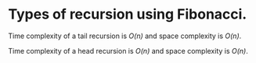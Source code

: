 <h1>Types of recursion using Fibonacci.</h1>
<p>Time complexity of a tail recursion is <i>O(n)</i> and space complexity is <i>O(n)</i>.</p>
<p>Time complexity of a head recursion is <i>O(n)</i> and space complexity is <i>O(n)</i>.</p>
